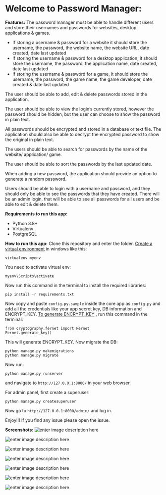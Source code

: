 # Welcome to Password Manager:
**Features:** 
The password manager must be able to handle different users and store their usernames and passwords for websites, desktop applications & games.

 - If storing a username & password for a website it should store the username, the password, the website name, the website URL, date created, date last updated
 - If storing the username & password for a desktop application, it should store the username, the password, the application name, date created, date last updated
 - If storing the username & password for a game, it should store the username, the password, the game name, the game developer, date created & date last updated

The user should be able to add, edit & delete passwords stored in the application.

The user should be able to view the login’s currently stored, however the password should be hidden, but the user can choose to show the password in plain text.

All passwords should be encrypted and stored in a database or text file. The application should also be able to decrypt the encrypted password to show the original in plain text. 

The users should be able to search for passwords by the name of the website/ application/ game.

The user should be able to sort the passwords by the last updated date.

When adding a new password, the application should provide an option to generate a random password. 

Users should be able to login with a username and password, and they should only be able to see the passwords that they have created. There will be an admin login, that will be able to see all passwords for all users and be able to edit & delete them.

**Requirements to run this app:**

 - Python 3.8+
 - Virtualenv
 - PostgreSQL

**How to run this app:**
Clone this repository and enter the folder. [Create a virtual environment](https://www.geeksforgeeks.org/creating-python-virtual-environment-windows-linux/) in windows like this:

    virtualenv myenv
You need to activate virtual env:

    myenv\Scripts\activate

Now run this command in the terminal to install the required libraries:

    pip install -r requirements.txt

Now copy and paste `config.py.sample` inside the core app as `config.py` and add all the credentials like your app secret key, DB information and ENCRYPT_KEY. 
[To generate  ENCRYPT_KEY](https://pythonguides.com/encrypt-and-decrypt-password-in-django/)  , run this command in the terminal:

    from cryptography.fernet import Fernet
    Fernet.generate_key()
This will generate ENCRYPT_KEY.
Now migrate the DB:

    python manage.py makemigrations
    python manage.py migrate

Now run:

    python manage.py runserver

and navigate to `http://127.0.0.1:8000/` in your web browser.

For admin panel, first create a superuser:

    python manage.py createsuperuser

Now go to `http://127.0.0.1:8000/admin/` and log in.

Enjoy!!! If you find any issue please open the issue.

**Screenshots:**
![enter image description here](https://i.ibb.co/jf7DwpS/login.png)

![enter image description here](https://i.ibb.co/RCwYrCw/signup.png)
 
![enter image description here](https://i.ibb.co/wJRH2wn/home.png)

![enter image description here](https://i.ibb.co/h2V4h43/password-6.png)

![enter image description here](https://i.ibb.co/s5n19Mr/namge.png)

![enter image description here](https://i.ibb.co/vD6TjRw/edit-password.png)

![enter image description here](https://i.ibb.co/fDRjZf9/search.png)

